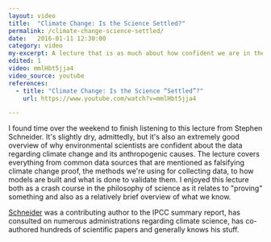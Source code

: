 ```yaml
---
layout: video
title:  "Climate Change: Is the Science Settled?"
permalink: /climate-change-science-settled/
date:   2016-01-11 12:30:00
category: video
my-excerpt: A lecture that is as much about how confident we are in the science of climate change as it is about the philosophy of science and how that informs the ways we gathering and understanding data.
edited: 1
video: mmlHbt5jja4
video_source: youtube
references:
  - title: "Climate Change: Is the Science “Settled”?"
    url: https://www.youtube.com/watch?v=mmlHbt5jja4

---
```


I found time over the weekend to finish listening to this lecture from Stephen Schneider. It's slightly dry, admittedly, but it's also an extremely good overview of why environmental scientists are confident about the data regarding climate change and its anthropogenic causes. The lecture covers everything from common data sources that are mentioned as falsifying climate change proof, the methods we're using for collecting data, to how models are built and what is done to validate them. I enjoyed this lecture both as a crash course in the philosophy of science as it relates to "proving" something and also as a relatively brief overview of what we know.

[Schneider](https://en.wikipedia.org/wiki/Stephen_Schneider) was a contributing author to the IPCC summary report, has consulted on numerous administrations regarding climate science, has co-authored hundreds of scientific papers and generally knows his stuff.
